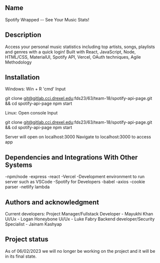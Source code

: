 ## Name
Spotify Wrapped -- See Your Music Stats!

## Description
Access your personal music statistics including top artists, songs, playlists and genres with a quick login!
Built with React, JavaScript, Node, HTML/CSS, MaterialUI, Spotify API, Vercel, OAuth techniques, Agile Methodology

## Installation
Windows: Win + R 'cmd' Input

git clone git@gitlab.cci.drexel.edu:fds23/63/team-18/spotify-api-page.git && cd spotify-api-page
npm start


Linux: Open console Input

git clone git@gitlab.cci.drexel.edu:fds23/63/team-18/spotify-api-page.git && cd spotify-api-page
npm start

Server will open on localhost:3000
Navigate to localhost:3000 to access app

## Dependencies and Integrations With Other Systems
-npm/node
-express
-react
-Vercel
-Development environment to run server such as VSCode
-Spotify for Developers
-babel
-axios
-cookie parser
-netlify lambda


## Authors and acknowledgment
Current developers:
Project Manager/Fullstack Developer - Mayukhi Khan
Ui/Ux - Logan Honeybone 
Ui/Ux - Luke Fabry
Backend developer/Security Specialist - Jainam Kashyap

## Project status
As of 06/02/2023 we will no longer be working on the project and it will be in its final state.
